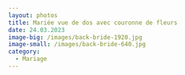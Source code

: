 ```yaml
---
layout: photos
title: Mariée vue de dos avec couronne de fleurs
date: 24.03.2023
image-big: /images/back-bride-1920.jpg
image-small: /images/back-bride-640.jpg
category:
  - Mariage
---
```

